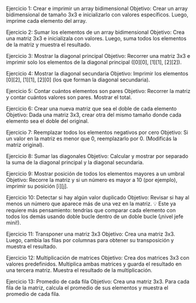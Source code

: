 Ejercicio 1: Crear e imprimir un array bidimensional
Objetivo: Crear un array bidimensional de tamaño 3x3 e inicializarlo con valores específicos. Luego, imprime cada elemento del array.

Ejercicio 2: Sumar los elementos de un array bidimensional
Objetivo: Crea una matriz 3x3 e inicialízala con valores. Luego, suma todos los elementos de la matriz y muestra el resultado.

Ejercicio 3: Mostrar la diagonal principal
Objetivo: Recorrer una matriz 3x3 e imprimir solo los elementos de la diagonal principal ([0][0], [1][1], [2][2]).

Ejercicio 4: Mostrar la diagonal secundaria
Objetivo: Imprimir los elementos [0][2], [1][1], [2][0] (los que forman la diagonal secundaria).

Ejercicio 5: Contar cuántos elementos son pares
Objetivo: Recorrer la matriz y contar cuántos valores son pares. Mostrar el total.

Ejercicio 6: Crear una nueva matriz que sea el doble de cada elemento
Objetivo: Dada una matriz 3x3, crear otra del mismo tamaño donde cada elemento sea el doble del original.

Ejercicio 7: Reemplazar todos los elementos negativos por cero
Objetivo: Si un valor en la matriz es menor que 0, reemplazarlo por 0. (Modificás la matriz original).

Ejercicio 8: Sumar las diagonales
Objetivo: Calcular y mostrar por separado la suma de la diagonal principal y la diagonal secundaria.

Ejercicio 9: Mostrar posición de todos los elementos mayores a un umbral
Objetivo: Recorre la matriz y si un número es mayor a 10 (por ejemplo), imprimir su posición [i][j].

Ejercicio 10: Detectar si hay algún valor duplicado
Objetivo: Revisar si hay al menos un número que aparece más de una vez en la matriz.
💡 Este ya requiere más pensamiento: tendrías que comparar cada elemento con todos los demás usando doble bucle dentro de un doble bucle (¡nivel jefe mini!).

Ejercicio 11: Transponer una matriz 3x3
Objetivo: Crea una matriz 3x3. Luego, cambia las filas por columnas para obtener su transposición y muestra el resultado.

Ejercicio 12: Multiplicación de matrices
Objetivo: Crea dos matrices 3x3 con valores predefinidos. Multiplica ambas matrices y guarda el resultado en una tercera matriz. Muestra el resultado de la multiplicación.

Ejercicio 13: Promedio de cada fila
Objetivo: Crea una matriz 3x3. Para cada fila de la matriz, calcula el promedio de sus elementos y muestra el promedio de cada fila.








